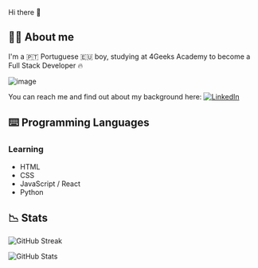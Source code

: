 Hi there 👋

## 🙋‍♂️ About me

I'm a 🇵🇹 Portuguese 🇪🇺 boy, studying at 4Geeks Academy to become a Full Stack Developer 🔥

![image](https://i.pinimg.com/originals/75/c2/f8/75c2f842863ae2df6b3ac2d0a4d63026.gif)

You can reach me and find out about my background here: [![LinkedIn](https://img.shields.io/badge/LinkedIn-0077B5?logo=linkedin&logoColor=white)](https://www.linkedin.com/in/joni-santos-ba371317b/)

## ⌨️ Programming Languages

### Learning
- HTML
- CSS
- JavaScript / React
- Python

## 📉 Stats

![GitHub Streak](https://github-readme-streak-stats.herokuapp.com/?user=JoniXSantos)

![GitHub Stats](https://github-readme-stats.vercel.app/api?username=JoniXSantos)

